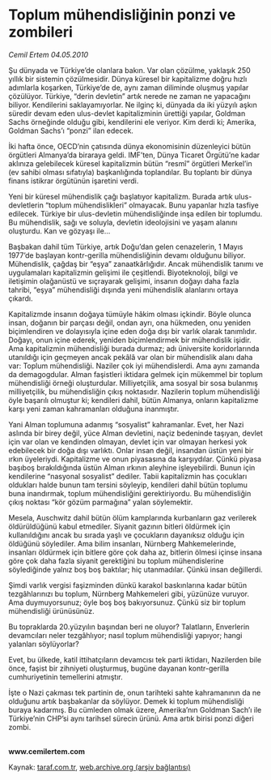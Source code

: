 # Toplum mühendisliğinin ponzi ve zombileri 

*Cemil Ertem  04.05.2010*

<div class="yazi"><p>Şu dünyada ve Türkiye’de olanlara bakın. Var olan çözülme, yaklaşık 250 yıllık bir sistemin çözülmesidir. Dünya küresel bir kapitalizme doğru hızlı adımlarla koşarken, Türkiye’de de, aynı zaman diliminde oluşmuş yapılar çözülüyor. Türkiye, “derin devletin” artık nerede ne zaman ne yapacağını biliyor. Kendilerini saklayamıyorlar. Ne ilginç ki, dünyada da iki yüzyılı aşkın süredir devam eden ulus-devlet kapitalizminin ürettiği yapılar, Goldman Sachs örneğinde olduğu gibi, kendilerini ele veriyor. Kim derdi ki; Amerika, Goldman Sachs’ı “ponzi” ilan edecek. </p>
<p>İki hafta önce, OECD’nin çatısında dünya ekonomisinin düzenleyici bütün örgütleri Almanya’da biraraya geldi. IMF’ten, Dünya Ticaret Örgütü’ne kadar aklınıza gelebilecek küresel kapitalizmin bütün “resmî” örgütleri Merkel’in (ev sahibi olması sıfatıyla) başkanlığında toplandılar. Bu toplantı bir dünya finans istikrar örgütünün işaretini verdi. </p>
<p>Yeni bir küresel mühendislik çağı başlatıyor kapitalizm. Burada artık ulus-devletlerin “toplum mühendislikleri” olmayacak. Bunu yapanlar hızla tasfiye edilecek. Türkiye bir ulus-devletin mühendisliğinde inşa edilen bir toplumdu. Bu mühendislik, sağı ve soluyla, devletin ideolojisini ve yaşam alanını oluşturdu. Kan ve gözyaşı ile... </p>
<p>Başbakan dahil tüm Türkiye, artık Doğu’dan gelen cenazelerin, 1 Mayıs 1977’de başlayan kontr-gerilla mühendisliğinin devamı olduğunu biliyor. Mühendislik, çağdaş bir “eşya” zanaatkârlığıdır. Ancak mühendislik tanımı ve uygulamaları kapitalizmin gelişimi ile çeşitlendi. Biyoteknoloji, bilgi ve iletişimin olağanüstü ve sıçrayarak gelişimi, insanın doğayı daha fazla tahribi, “eşya” mühendisliği dışında yeni mühendislik alanlarını ortaya çıkardı.</p>
<p>Kapitalizmde insanın doğaya tümüyle hâkim olması içkindir. Böyle olunca insan, doğanın bir parçası değil, ondan ayrı, ona hükmeden, onu yeniden biçimlendiren ve dolayısıyla içine eden doğa dışı bir varlık olarak tanımlıdır. Doğayı, onun içine ederek, yeniden biçimlendirmek bir mühendislik işidir. Ama kapitalizmin mühendisliği burada durmaz; adı üniversite koridorlarında utanıldığı için geçmeyen ancak pekâlâ var olan bir mühendislik alanı daha var: Toplum mühendisliği. Naziler çok iyi mühendislerdi. Ama aynı zamanda da demagogdular. Alman faşistleri iktidara gelmek için mükemmel bir toplum mühendisliği örneği oluşturdular. Milliyetçilik, ama sosyal bir sosa bulanmış milliyetçilik, bu mühendisliğin çıkış noktasıdır. Nazilerin toplum mühendisliği öyle başarılı olmuştur ki; kendileri dahil, bütün Almanya, onların kapitalizme karşı yeni zaman kahramanları olduğuna inanmıştır. </p>
<p>Yani Alman toplumuna adanmış “sosyalist” kahramanlar. Evet, her Nazi aslında bir birey değil, yüce Alman devletini, naçiz bedeninde taşıyan, devlet için var olan ve kendinden olmayan, devlet için var olmayan herkesi yok edebilecek bir doğa dışı varlıktı. Onlar insan değil, insandan üstün yeni bir ırkın üyeleriydi. Kapitalizme ve onun piyasasına da karşıydılar. Çünkü piyasa başıboş bırakıldığında üstün Alman ırkının aleyhine işleyebilirdi. Bunun için kendilerine “nasyonal sosyalist” dediler. Tabii kapitalizmin has çocukları oldukları halde bunun tam tersini söyleyip, kendileri dahil bütün toplumu buna inandırmak, toplum mühendisliğini gerektiriyordu. Bu mühendisliğin çıkış noktası “kör gözüm parmağına” yalan söylemektir. </p>
<p>Mesela, Auschwitz dahil bütün ölüm kamplarında kurbanların gaz verilerek öldürüldüğünü kabul etmediler. Siyanit gazının bitleri öldürmek için kullanıldığını ancak bu sırada yaşlı ve çocukların dayanıksız olduğu için öldüğünü söylediler. Ama bilim insanları, Nürnberg Mahkemelerinde, insanları öldürmek için bitlere göre çok daha az, bitlerin ölmesi içinse insana göre çok daha fazla siyanit gerektiğini bu toplum mühendislerine söylediğinde yalnız boş boş baktılar; hiç utanmadılar. Çünkü insan değillerdi.</p>
<p>Şimdi varlık vergisi faşizminden dünkü karakol baskınlarına kadar bütün tezgâhlarınızı bu toplum, Nürnberg Mahkemeleri gibi, yüzünüze vuruyor. Ama duymuyorsunuz; öyle boş boş bakıyorsunuz. Çünkü siz bir toplum mühendisliği ürünüsünüz. </p>
<p>Bu topraklarda 20.yüzyılın başından beri ne oluyor? Talatların, Enverlerin devamcıları neler tezgâhlıyor; nasıl toplum mühendisliği yapıyor; hangi yalanları söylüyorlar? </p>
<p>Evet, bu ülkede, katil ittihatçıların devamcısı tek parti iktidarı, Nazilerden bile önce, faşist bir zihniyeti oluşturmuş, bugüne dayanan kontr-gerilla cumhuriyetinin temellerini atmıştır.</p>
<p>İşte o Nazi çakması tek partinin de, onun tarihteki sahte kahramanının da ne olduğunu artık başbakanlar da söylüyor. Demek ki toplum mühendisliği buraya kadarmış. Bu cümleden olmak üzere, Amerika’nın Goldman Sach’ı ile Türkiye’nin CHP’si aynı tarihsel sürecin ürünü. Ama artık birisi ponzi diğeri zombi.</p>
<p><b><br/>www.cemilertem.com</b></p></div>

Kaynak: [taraf.com.tr](http://www.taraf.com.tr:80/cemil-ertem/makale-toplum-muhendisliginin-ponzi-ve-zombileri.htm), [web.archive.org (arşiv bağlantısı)](http://web.archive.org/web/20100507075340/http://www.taraf.com.tr:80/cemil-ertem/makale-toplum-muhendisliginin-ponzi-ve-zombileri.htm)
